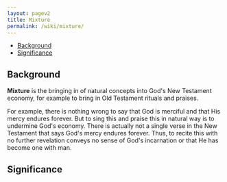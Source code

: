 ```yaml
---
layout: pagev2
title: Mixture
permalink: /wiki/mixture/
---
```

- [Background](#background)
- [Significance](#significance)

## Background

**Mixture** is the bringing in of natural concepts into God's New Testament economy, for example to bring in Old Testament rituals and praises. 

For example, there is nothing wrong to say that God is merciful and that His mercy endures forever. But to sing this and praise this in natural way is to undermine God's economy. There is actually not a single verse in the New Testament that says God's mercy endures forever. Thus, to recite this with no further revelation conveys no sense of God's incarnation or that He has become one with man.

## Significance
